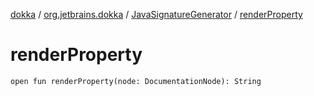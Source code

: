 [dokka](../../index.md) / [org.jetbrains.dokka](../index.md) / [JavaSignatureGenerator](index.md) / [renderProperty](renderProperty.md)

# renderProperty

```
open fun renderProperty(node: DocumentationNode): String
```
